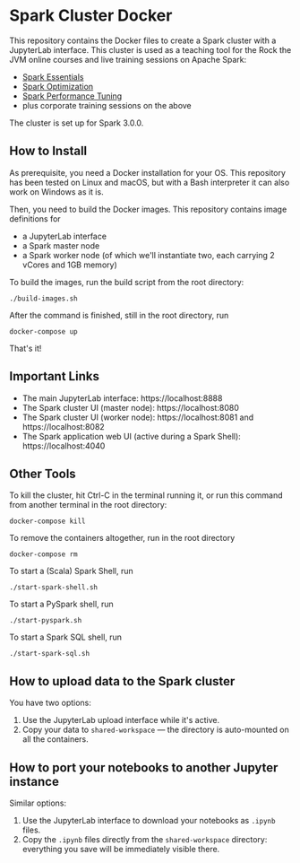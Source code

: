 # Spark Cluster Docker

This repository contains the Docker files to create a Spark cluster with a JupyterLab interface. This cluster is used as a teaching tool for the Rock the JVM online courses and live training sessions on Apache Spark:

- [Spark Essentials](https://rockthejvm.com/p/spark-essentials)
- [Spark Optimization](https://rockthejvm.com/p/spark-optimization)
- [Spark Performance Tuning](https://rockthejvm.com/p/spark-performance-tuning)
- plus corporate training sessions on the above

The cluster is set up for Spark 3.0.0.

## How to Install

As prerequisite, you need a Docker installation for your OS. This repository has been tested on Linux and macOS, but with a Bash interpreter it can also work on Windows as it is.

Then, you need to build the Docker images. This repository contains image definitions for

- a JupyterLab interface
- a Spark master node
- a Spark worker node (of which we'll instantiate two, each carrying 2 vCores and 1GB memory)

To build the images, run the build script from the root directory:

```
./build-images.sh
```

After the command is finished, still in the root directory, run

```
docker-compose up
```

That's it!

## Important Links

- The main JupyterLab interface: https://localhost:8888
- The Spark cluster UI (master node): https://localhost:8080
- The Spark cluster UI (worker node): https://localhost:8081 and https://localhost:8082
- The Spark application web UI (active during a Spark Shell): https://localhost:4040

## Other Tools

To kill the cluster, hit Ctrl-C in the terminal running it, or run this command from another terminal in the root directory:

```
docker-compose kill
```

To remove the containers altogether, run in the root directory

```
docker-compose rm
```

To start a (Scala) Spark Shell, run

```
./start-spark-shell.sh
```

To start a PySpark shell, run

```
./start-pyspark.sh
```

To start a Spark SQL shell, run

```
./start-spark-sql.sh
```

## How to upload data to the Spark cluster

You have two options:

1. Use the JupyterLab upload interface while it's active.
2. Copy your data to `shared-workspace` &mdash; the directory is auto-mounted on all the containers.

## How to port your notebooks to another Jupyter instance

Similar options:

1. Use the JupyterLab interface to download your notebooks as `.ipynb` files.
2. Copy the `.ipynb` files directly from the `shared-workspace` directory: everything you save will be immediately visible there.
